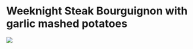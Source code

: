 # Weeknight Steak Bourguignon with garlic mashed potatoes
![](https://homechef.imgix.net/https%3A%2F%2Fasset.homechef.com%2Fuploads%2Fmeal%2Fplated%2F21193%2F717142.003.01WeeknightSteakBourguignon_Ecomm_1_of_1_.jpg?ixlib=rails-1.1.0&w=600&auto=format&s=4318fbb1ea6ac0c396d8147d29a9c116)
